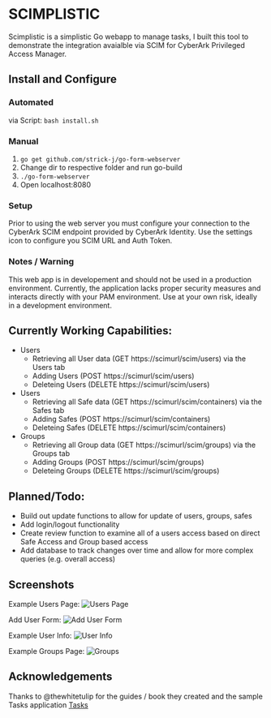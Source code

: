 # SCIMPLISTIC
Scimplistic is a simplistic Go webapp to manage tasks, I built this tool to demonstrate the integration avaialble via SCIM for CyberArk Privileged Access Manager.

## Install and Configure
### Automated 
via Script: `bash install.sh`

### Manual
1. `go get github.com/strick-j/go-form-webserver`
2. Change dir to respective folder and run go-build
3. `./go-form-webserver`
4. Open localhost:8080

### Setup
Prior to using the web server you must configure your connection to the CyberArk SCIM endpoint provided by CyberArk Identity. Use the settings icon to configure you SCIM URL and Auth Token.

### Notes / Warning
This web app is in developement and should not be used in a production environment. Currently, the application lacks proper security measures and interacts directly with your PAM environment. Use at your own risk, ideally in a development environment.

## Currently Working Capabilities:
- Users
  - Retrieving all User data (GET https://scimurl/scim/users) via the Users tab
  - Adding Users (POST https://scimurl/scim/users)
  - Deleteing Users (DELETE https://scimurl/scim/users)
- Users
  - Retrieving all Safe data (GET https://scimurl/scim/containers) via the Safes tab
  - Adding Safes (POST https://scimurl/scim/containers)
  - Deleteing Safes (DELETE https://scimurl/scim/containers)
- Groups
  - Retrieving all Group data (GET https://scimurl/scim/groups) via the Groups tab
  - Adding Groups (POST https://scimurl/scim/groups)
  - Deleteing Groups (DELETE https://scimurl/scim/groups)

## Planned/Todo:
- Build out update functions to allow for update of users, groups, safes
- Add login/logout functionality
- Create review function to examine all of a users access based on direct Safe Access and Group based access
- Add database to track changes over time and allow for more complex queries (e.g. overall access)

## Screenshots
Example Users Page:
![Users Page](https://github.com/strick-j/go-form-webserver/blob/main/screenshots/users.png)

Add User Form:
![Add User Form](https://github.com/strick-j/go-form-webserver/blob/main/screenshots/adduserform.png)

Example User Info:
![User Info](https://github.com/strick-j/go-form-webserver/blob/main/screenshots/userinfo.png)

Example Groups Page:
![Groups](https://github.com/strick-j/go-form-webserver/blob/main/screenshots/groups.png)


## Acknowledgements
Thanks to @thewhitetulip for the guides / book they created and the sample Tasks application [Tasks](https://github.com/thewhitetulip/Tasks)